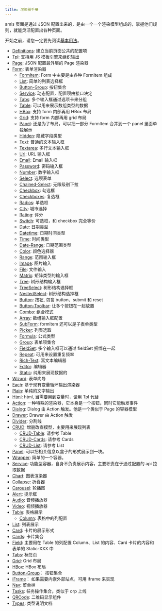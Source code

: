 ```yaml
---
title: 渲染器手册
---
```


amis 页面是通过 JSON 配置出来的，是由一个一个渲染模型组成的，掌握他们规则，就能灵活配置出各种页面。 

开始之前，请您一定要先阅读[基本用法](./basic.md)。

-   [Definitions](./renderers/Definitions.md): 建立当前页面公共的配置项
-   [Tpl](./renderers/Tpl.md): 支持用 JS 模板引擎来组织输出
-   [Page](./renderers/Page.md): JSON 配置最外层的 Page 渲染器
-   [Form](./renderers/Form/Form.md): 表单渲染器
    -   [FormItem](./renderers/Form/FormItem.md): Form 中主要是由各种 FormItem 组成
    -   [List](./renderers/Form/List.md): 简单的列表选择框
    -   [Button-Group](./renderers/Form/Button-Group.md): 按钮集合
    -   [Service](./renderers/Form/Service.md): 动态配置，配置项由接口决定
    -   [Tabs](./renderers/Form/Tabs.md): 多个输入框通过选项卡来分组
    -   [Table](./renderers/Form/Table.md): 可以用来展示数组类型的数据
    -   [HBox](./renderers/Form/HBox.md): 支持 form 内部再用 HBox 布局
    -   [Grid](./renderers/Form/Grid.md): 支持 form 内部再用 grid 布局
    -   [Panel](./renderers/Form/Panel.md): 还是为了布局，可以把一部分 FormItem 合并到一个 panel 里面单独展示
    -   [Hidden](./renderers/Form/Hidden.md): 隐藏字段类型
    -   [Text](./renderers/Form/Text.md): 普通的文本输入框
    -   [Textarea](./renderers/Form/Textarea.md): 多行文本输入框
    -   [Url](./renderers/Form/Url.md): URL 输入框
    -   [Email](./renderers/Form/Email.md): Email 输入框
    -   [Password](./renderers/Form/Password.md): 密码输入框
    -   [Number](./renderers/Form/Number.md): 数字输入框
    -   [Select](./renderers/Form/Select.md): 选项表单
    -   [Chained-Select](./renderers/Form/Chained-Select.md): 无限级别下拉
    -   [Checkbox](./renderers/Form/Checkbox.md): 勾选框
    -   [Checkboxes](./renderers/Form/Checkboxes.md): 复选框
    -   [Radios](./renderers/Form/Radios.md): 单选框
    -   [City](./renderers/Form/City.md): 城市选择
    -   [Rating](./renderers/Form/Rating.md): 评分
    -   [Switch](./renderers/Form/Switch.md): 可选框，和 checkbox 完全等价
    -   [Date](./renderers/Form/Date.md): 日期类型
    -   [Datetime](./renderers/Form/Datetime.md): 日期时间类型
    -   [Time](./renderers/Form/Time.md): 时间类型
    -   [Date-Range](./renderers/Form/Date-Range.md): 日期范围类型
    -   [Color](./renderers/Form/Color.md): 颜色选择器
    -   [Range](./renderers/Form/Range.md): 范围输入框
    -   [Image](./renderers/Form/Image.md): 图片输入
    -   [File](./renderers/Form/File.md): 文件输入
    -   [Matrix](./renderers/Form/Matrix.md): 矩阵类型的输入框
    -   [Tree](./renderers/Form/Tree.md): 树形结构输入框
    -   [TreeSelect](./renderers/Form/TreeSelect.md): 树形结构选择框
    -   [NestedSelect](./renderers/Form/NestedSelect.md): 树形结构选择框
    -   [Button](./renderers/Form/Button.md): 按钮, 包含 button、submit 和 reset
    -   [Button-Toolbar](./renderers/Form/Button-Toolbar.md): 让多个按钮在一起放置
    -   [Combo](./renderers/Form/Combo.md): 组合模式
    -   [Array](./renderers/Form/Array.md): 数组输入框配置
    -   [SubForm](./renderers/Form/SubForm.md): formItem 还可以是子表单类型
    -   [Picker](./renderers/Form/Picker.md): 列表选取
    -   [Formula](./renderers/Form/Formula.md): 公式类型
    -   [Group](./renderers/Form/Group.md): 表单项集合
    -   [FieldSet](./renderers/Form/FieldSet.md): 多个输入框可以通过 fieldSet 捆绑在一起
    -   [Repeat](./renderers/Form/Repeat.md): 可用来设置重复频率
    -   [Rich-Text](./renderers/Form/Rich-Text.md): 富文本编辑器
    -   [Editor](./renderers/Form/Editor.md): 编辑器
    -   [Static](./renderers/Static.md): 纯用来展现数据的
-   [Wizard](./renderers/Wizard.md): 表单向导
-   [Each](./renderers/Each.md): 基于现有变量循环输出渲染器
-   [Plain](./renderers/Plain.md): 单纯的文字输出
-   [Html](./renderers/Html.md): html, 当需要用到变量时，请用 Tpl 代替
-   [Action](./renderers/Action.md): 一种特殊的渲染器，它本身是一个按钮，同时它能触发事件
-   [Dialog](./renderers/Dialog.md): Dialog 由 Action 触发。他是一个类似于 Page 的容器模型
-   [Drawer](./renderers/Drawer.md): Drawer 由 Action 触发
-   [Divider](./renderers/Divider.md): 分割线
-   [CRUD](./renderers/CRUD.md): 增删改查模型，主要用来展现列表
    -   [CRUD-Table](./renderers/CRUD-Table.md): 请参考 Table
    -   [CRUD-Cards](./renderers/CRUD-Cards.md): 请参考 Cards
    -   [CRUD-List](./renderers/CRUD-List.md): 请参考 List
-   [Panel](./renderers/Panel.md): 可以把相关信息以盒子的形式展示到一块。
-   [Wrapper](./renderers/Wrapper.md): 简单的一个容器。
-   [Service](./renderers/Service.md): 功能型容器，自身不负责展示内容，主要职责在于通过配置的 api 拉取数据
-   [Chart](./renderers/Chart.md): 图表渲染器
-   [Collapse](./renderers/Collapse.md): 折叠器
-   [Carousel](./renderers/Carousel.md): 轮播图
-   [Alert](./renderers/Alert.md): 提示框
-   [Audio](./renderers/Audio.md): 音频播放器
-   [Video](./renderers/Video.md): 视频播放器
-   [Table](./renderers/Table.md): 表格展示
    -   [Column](./renderers/Column.md): 表格中的列配置
-   [List](./renderers/List.md): 列表展示
-   [Card](./renderers/Card.md): 卡片的展示形式
-   [Cards](./renderers/Cards.md): 卡片集合
-   [Field](./renderers/Field.md): 主要用在 Table 的列配置 Column、List 的内容、Card 卡片的内容和表单的 Static-XXX 中
-   [Tabs](./renderers/Tabs.md): 标签页
-   [Grid](./renderers/Grid.md): Grid 布局
-   [HBox](./renderers/HBox.md): HBox 布局
-   [Button-Group](./renderers/Button-Group.md)： 按钮集合
-   [iFrame](./renderers/iFrame.md)： 如果需要内嵌外部站点，可用 iframe 来实现
-   [Nav](./renderers/Nav.md): 菜单栏
-   [Tasks](./renderers/Tasks.md): 任务操作集合，类似于 orp 上线
-   [QRCode](./renderers/QRCode.md): 二维码显示组件
-   [Types](./renderers/Types.md): 类型说明文档
